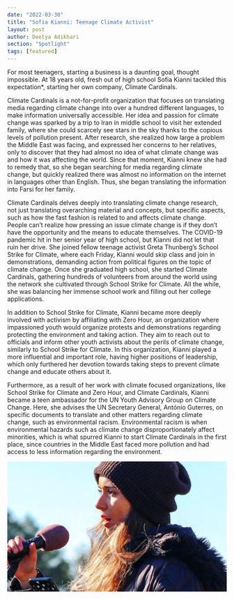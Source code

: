 ```yaml
---
date: "2022-03-30"
title: "Sofia Kianni: Teenage Climate Activist"
layout: post
author: Deetya Adikhari
section: "Spotlight"
tags: [featured]
---
```


For most teenagers, starting a business is a daunting goal, thought impossible. At 18 years old, fresh out of high school Sofia Kianni tackled this expectation\*, starting her own company, Climate Cardinals.

Climate Cardinals is a not-for-profit organization that focuses on translating media regarding climate change into over a hundred different languages, to make information universally accessible. Her idea and passion for climate change was sparked by a trip to Iran in middle school to visit her extended family, where she could scarcely see stars in the sky thanks to the copious levels of pollution present. After research, she realized how large a problem the Middle East was facing, and expressed her concerns to her relatives, only to discover that they had almost no idea of what climate change was and how it was affecting the world. Since that moment, Kianni knew she had to remedy that, so she began searching for media regarding climate change, but quickly realized there was almost no information on the internet in languages other than English. Thus, she began translating the information into Farsi for her family.

Climate Cardinals delves deeply into translating climate change research, not just translating overarching material and concepts, but specific aspects, such as how the fast fashion is related to and affects climate change. People can’t realize how pressing an issue climate change is if they don’t have the opportunity and the means to educate themselves.
The COVID-19 pandemic hit in her senior year of high school, but Kianni did not let that ruin her drive. She joined fellow teenage activist Greta Thunberg’s School Strike for Climate, where each Friday, Kianni would skip class and join in demonstrations, demanding action from political figures on the topic of climate change. Once she graduated high school, she started Climate Cardinals, gathering hundreds of volunteers from around the world using the network she cultivated through School Strike for Climate. All the while, she was balancing her immense school work and filling out her college applications.

In addition to School Strike for Climate, Kianni became more deeply involved with activism by affiliating with Zero Hour, an organization where impassioned youth would organize protests and demonstrations regarding protecting the environment and taking action. They aim to reach out to officials and inform other youth activists about the perils of climate change, similarly to School Strike for Climate. In this organization, Kianni played a more influential and important role, having higher positions of leadership, which only furthered her devotion towards taking steps to prevent climate change and educate others about it.

Furthermore, as a result of her work with climate focused organizations, like School Strike for Climate and Zero Hour, and Climate Cardinals, Kianni became a teen ambassador for the UN Youth Advisory Group on Climate Change. Here, she advises the UN Secretary General, António Guterres, on specific documents to translate and other matters regarding climate change, such as environmental racism. Environmental racism is when environmental hazards such as climate change disproportionately affect minorities, which is what spurred Kianni to start Climate Cardinals in the first place, since countries in the Middle East faced more pollution and had access to less information regarding the environment.

![tca](/assets/images/tca.jpg)
